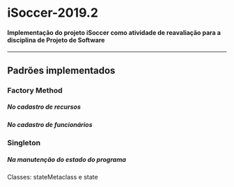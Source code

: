 # iSoccer-2019.2

#### Implementação do projeto iSoccer como atividade de reavaliação para a disciplina de Projeto de Software

---

## Padrões implementados

### Factory Method

##### No cadastro de recursos

##### No cadastro de funcionários


### Singleton

##### Na manutenção do estado do programa
Classes: stateMetaclass e state